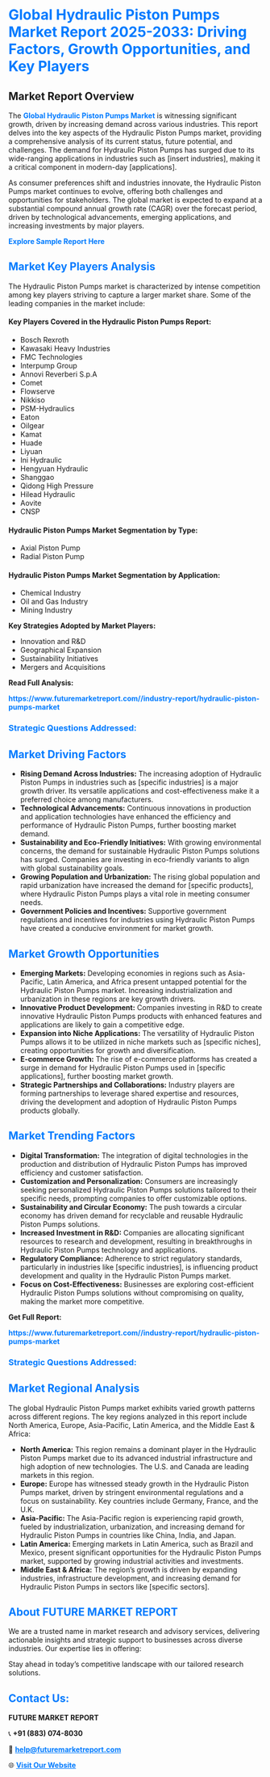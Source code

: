 <h1 style="color: #007BFF;">Global Hydraulic Piston Pumps Market Report 2025-2033: Driving Factors, Growth Opportunities, and Key Players</h1>

<section id="overview">
<h2>Market Report Overview</h2>
<p>The <a href="https://www.futuremarketreport.com//industry-report/hydraulic-piston-pumps-market" style="color: #007BFF; text-decoration: none;"><strong>Global Hydraulic Piston Pumps Market</strong></a> is witnessing significant growth, driven by increasing demand across various industries. This report delves into the key aspects of the Hydraulic Piston Pumps market, providing a comprehensive analysis of its current status, future potential, and challenges. The demand for Hydraulic Piston Pumps has surged due to its wide-ranging applications in industries such as [insert industries], making it a critical component in modern-day [applications].</p>
<p>As consumer preferences shift and industries innovate, the Hydraulic Piston Pumps market continues to evolve, offering both challenges and opportunities for stakeholders. The global market is expected to expand at a substantial compound annual growth rate (CAGR) over the forecast period, driven by technological advancements, emerging applications, and increasing investments by major players.</p>
</section>

<section id="overview">
<p><a href="https://www.futuremarketreport.com//request-sample/reportId=91147" style="color: #007BFF; text-decoration: none;"><strong>Explore Sample Report Here</strong></a></p>
</section>

<section id="key-players">
<h2 style="color: #007BFF;">Market Key Players Analysis</h2>
<p>The Hydraulic Piston Pumps market is characterized by intense competition among key players striving to capture a larger market share. Some of the leading companies in the market include:</p>
<h4>Key Players Covered in the Hydraulic Piston Pumps Report:</h4>
<ul><li>Bosch Rexroth</li><li>Kawasaki Heavy Industries</li><li>FMC Technologies</li><li>Interpump Group</li><li>Annovi Reverberi S.p.A</li><li>Comet</li><li>Flowserve</li><li>Nikkiso</li><li>PSM-Hydraulics</li><li>Eaton</li><li>Oilgear</li><li>Kamat</li><li>Huade</li><li>Liyuan</li><li>Ini Hydraulic</li><li>Hengyuan Hydraulic</li><li>Shanggao</li><li>Qidong High Pressure</li><li>Hilead Hydraulic</li><li>Aovite</li><li>CNSP</li></ul>
<h4>Hydraulic Piston Pumps Market Segmentation by Type:</h4>
<ul><li>Axial Piston Pump</li><li>Radial Piston Pump</li></ul>

<h4>Hydraulic Piston Pumps Market Segmentation by Application:</h4>
<ul><li>Chemical Industry</li><li>Oil and Gas Industry</li><li>Mining Industry</li></ul>
<p><strong>Key Strategies Adopted by Market Players:</strong></p>
<ul>
<li>Innovation and R&D</li>
<li>Geographical Expansion</li>
<li>Sustainability Initiatives</li>
<li>Mergers and Acquisitions</li>
</ul>
</section>

<section>
<p><strong>Read Full Analysis: </strong></p><a href="https://www.futuremarketreport.com//industry-report/hydraulic-piston-pumps-market" style="color: #007BFF; text-decoration: none;"><strong>https://www.futuremarketreport.com//industry-report/hydraulic-piston-pumps-market</strong></a>
<h3 style="color: #007BFF;">Strategic Questions Addressed:</h3>
</section>

<section id="driving-factors">
<h2 style="color: #007BFF;">Market Driving Factors</h2>
<ul>
<li><strong>Rising Demand Across Industries:</strong> The increasing adoption of Hydraulic Piston Pumps in industries such as [specific industries] is a major growth driver. Its versatile applications and cost-effectiveness make it a preferred choice among manufacturers.</li>
<li><strong>Technological Advancements:</strong> Continuous innovations in production and application technologies have enhanced the efficiency and performance of Hydraulic Piston Pumps, further boosting market demand.</li>
<li><strong>Sustainability and Eco-Friendly Initiatives:</strong> With growing environmental concerns, the demand for sustainable Hydraulic Piston Pumps solutions has surged. Companies are investing in eco-friendly variants to align with global sustainability goals.</li>
<li><strong>Growing Population and Urbanization:</strong> The rising global population and rapid urbanization have increased the demand for [specific products], where Hydraulic Piston Pumps plays a vital role in meeting consumer needs.</li>
<li><strong>Government Policies and Incentives:</strong> Supportive government regulations and incentives for industries using Hydraulic Piston Pumps have created a conducive environment for market growth.</li>
</ul>
</section>

<section id="growth-opportunities">
<h2 style="color: #007BFF;">Market Growth Opportunities</h2>
<ul>
<li><strong>Emerging Markets:</strong> Developing economies in regions such as Asia-Pacific, Latin America, and Africa present untapped potential for the Hydraulic Piston Pumps market. Increasing industrialization and urbanization in these regions are key growth drivers.</li>
<li><strong>Innovative Product Development:</strong> Companies investing in R&D to create innovative Hydraulic Piston Pumps products with enhanced features and applications are likely to gain a competitive edge.</li>
<li><strong>Expansion into Niche Applications:</strong> The versatility of Hydraulic Piston Pumps allows it to be utilized in niche markets such as [specific niches], creating opportunities for growth and diversification.</li>
<li><strong>E-commerce Growth:</strong> The rise of e-commerce platforms has created a surge in demand for Hydraulic Piston Pumps used in [specific applications], further boosting market growth.</li>
<li><strong>Strategic Partnerships and Collaborations:</strong> Industry players are forming partnerships to leverage shared expertise and resources, driving the development and adoption of Hydraulic Piston Pumps products globally.</li>
</ul>
</section>

<section id="trending-factors">
<h2 style="color: #007BFF;">Market Trending Factors</h2>
<ul>
<li><strong>Digital Transformation:</strong> The integration of digital technologies in the production and distribution of Hydraulic Piston Pumps has improved efficiency and customer satisfaction.</li>
<li><strong>Customization and Personalization:</strong> Consumers are increasingly seeking personalized Hydraulic Piston Pumps solutions tailored to their specific needs, prompting companies to offer customizable options.</li>
<li><strong>Sustainability and Circular Economy:</strong> The push towards a circular economy has driven demand for recyclable and reusable Hydraulic Piston Pumps solutions.</li>
<li><strong>Increased Investment in R&D:</strong> Companies are allocating significant resources to research and development, resulting in breakthroughs in Hydraulic Piston Pumps technology and applications.</li>
<li><strong>Regulatory Compliance:</strong> Adherence to strict regulatory standards, particularly in industries like [specific industries], is influencing product development and quality in the Hydraulic Piston Pumps market.</li>
<li><strong>Focus on Cost-Effectiveness:</strong> Businesses are exploring cost-efficient Hydraulic Piston Pumps solutions without compromising on quality, making the market more competitive.</li>
</ul>
</section>

<section>
<p><strong>Get Full Report: </strong></p><a href="https://www.futuremarketreport.com//industry-report/hydraulic-piston-pumps-market" style="color: #007BFF; text-decoration: none;"><strong>https://www.futuremarketreport.com//industry-report/hydraulic-piston-pumps-market</strong></a>
<h3 style="color: #007BFF;">Strategic Questions Addressed:</h3>
</section>


<section id="regional-analysis">
<h2 style="color: #007BFF;">Market Regional Analysis</h2>
<p>The global Hydraulic Piston Pumps market exhibits varied growth patterns across different regions. The key regions analyzed in this report include North America, Europe, Asia-Pacific, Latin America, and the Middle East & Africa:</p>
<ul>
<li><strong>North America:</strong> This region remains a dominant player in the Hydraulic Piston Pumps market due to its advanced industrial infrastructure and high adoption of new technologies. The U.S. and Canada are leading markets in this region.</li>
<li><strong>Europe:</strong> Europe has witnessed steady growth in the Hydraulic Piston Pumps market, driven by stringent environmental regulations and a focus on sustainability. Key countries include Germany, France, and the U.K.</li>
<li><strong>Asia-Pacific:</strong> The Asia-Pacific region is experiencing rapid growth, fueled by industrialization, urbanization, and increasing demand for Hydraulic Piston Pumps in countries like China, India, and Japan.</li>
<li><strong>Latin America:</strong> Emerging markets in Latin America, such as Brazil and Mexico, present significant opportunities for the Hydraulic Piston Pumps market, supported by growing industrial activities and investments.</li>
<li><strong>Middle East & Africa:</strong> The region’s growth is driven by expanding industries, infrastructure development, and increasing demand for Hydraulic Piston Pumps in sectors like [specific sectors].</li>
</ul>
</section>

<footer>
<h2 style="color: #007BFF;">About FUTURE MARKET REPORT</h2>
<p>We are a trusted name in market research and advisory services, delivering actionable insights and strategic support to businesses across diverse industries. Our expertise lies in offering:</p>

<p>Stay ahead in today’s competitive landscape with our tailored research solutions.</p>

<h2 style="color: #007BFF;">Contact Us:</h2>
<p><strong>FUTURE MARKET REPORT</strong></p>
<p>📞 <strong>+91 (883) 074-8030</strong></p>
<p>📧 <strong><a href="mailto:help@futuremarketreport.com" style="color: #007BFF;">help@futuremarketreport.com</a></strong></p>
<p>🌐 <strong><a href="https://www.futuremarketreport.com/" style="color: #007BFF;">Visit Our Website</a></strong></p>
</footer>